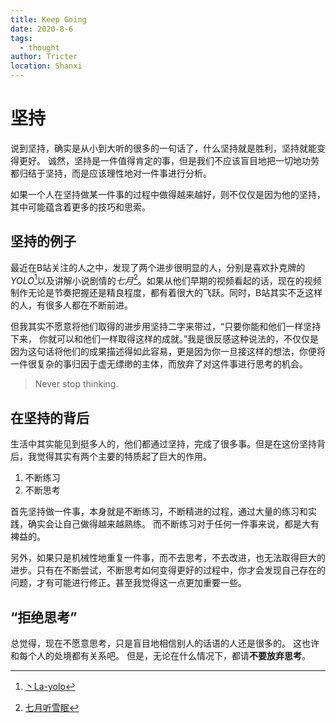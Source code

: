 ```yaml
---
title: Keep Going
date: 2020-8-6
tags: 
  - thought
author: Tricter
location: Shanxi
---
```


# 坚持

说到坚持，确实是从小到大听的很多的一句话了，什么坚持就是胜利，坚持就能变得更好。
诚然，坚持是一件值得肯定的事，但是我们不应该盲目地把一切地功劳都归结于坚持，而是应该理性地对一件事进行分析。

如果一个人在坚持做某一件事的过程中做得越来越好，则不仅仅是因为他的坚持，其中可能蕴含着更多的技巧和思索。

## 坚持的例子

最近在B站关注的人之中，发现了两个进步很明显的人，分别是喜欢扑克牌的*YOLO*[^yolo]以及讲解小说剧情的*七月*[^qiyt]。如果从他们早期的视频看起的话，现在的视频制作无论是节奏把握还是精良程度，都有着很大的飞跃。同时，B站其实不乏这样的人，有很多人都在不断前进。

但我其实不愿意将他们取得的进步用坚持二字来带过，“只要你能和他们一样坚持下来， 你就可以和他们一样取得这样的成就。”我是很反感这种说法的，不仅仅是因为这句话将他们的成果描述得如此容易，更是因为你一旦接这样的想法，你便将一件很复杂的事归因于虚无缥缈的主体，而放弃了对这件事进行思考的机会。

> Never stop thinking.

## 在坚持的背后

生活中其实能见到挺多人的，他们都通过坚持，完成了很多事。但是在这份坚持背后，我觉得其实有两个主要的特质起了巨大的作用。

1. 不断练习
2. 不断思考

首先坚持做一件事，本身就是不断练习，不断精进的过程，通过大量的练习和实践，确实会让自己做得越来越熟练。
而不断练习对于任何一件事来说，都是大有裨益的。

另外，如果只是机械性地重复一件事，而不去思考，不去改进，也无法取得巨大的进步。只有在不断尝试，不断思考如何变得更好的过程中，你才会发现自己存在的问题，才有可能进行修正。甚至我觉得这一点更加重要一些。

## “拒绝思考”

总觉得，现在不愿意思考，只是盲目地相信别人的话语的人还是很多的。
这也许和每个人的处境都有关系吧。
但是，无论在什么情况下，都请**不要放弃思考**。

[^yolo]: [丶La-yolo](https://space.bilibili.com/90759531/)
[^qiyt]: [七月听雪眠](https://space.bilibili.com/6345879/)
